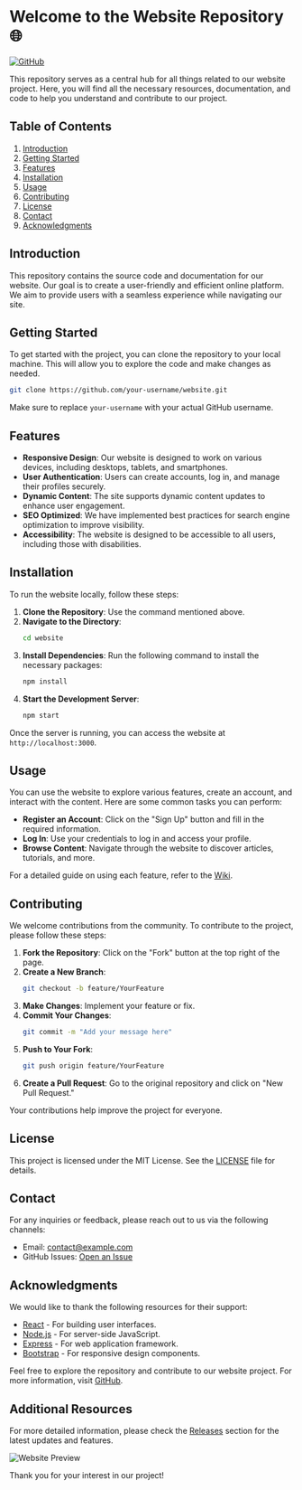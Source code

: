 # Welcome to the Website Repository 🌐

[![GitHub](https://img.shields.io/badge/Visit%20GitHub-Website-blue)](https://github.com)

This repository serves as a central hub for all things related to our website project. Here, you will find all the necessary resources, documentation, and code to help you understand and contribute to our project.

## Table of Contents

1. [Introduction](#introduction)
2. [Getting Started](#getting-started)
3. [Features](#features)
4. [Installation](#installation)
5. [Usage](#usage)
6. [Contributing](#contributing)
7. [License](#license)
8. [Contact](#contact)
9. [Acknowledgments](#acknowledgments)

## Introduction

This repository contains the source code and documentation for our website. Our goal is to create a user-friendly and efficient online platform. We aim to provide users with a seamless experience while navigating our site. 

## Getting Started

To get started with the project, you can clone the repository to your local machine. This will allow you to explore the code and make changes as needed.

```bash
git clone https://github.com/your-username/website.git
```

Make sure to replace `your-username` with your actual GitHub username.

## Features

- **Responsive Design**: Our website is designed to work on various devices, including desktops, tablets, and smartphones.
- **User Authentication**: Users can create accounts, log in, and manage their profiles securely.
- **Dynamic Content**: The site supports dynamic content updates to enhance user engagement.
- **SEO Optimized**: We have implemented best practices for search engine optimization to improve visibility.
- **Accessibility**: The website is designed to be accessible to all users, including those with disabilities.

## Installation

To run the website locally, follow these steps:

1. **Clone the Repository**: Use the command mentioned above.
2. **Navigate to the Directory**: 
   ```bash
   cd website
   ```
3. **Install Dependencies**: Run the following command to install the necessary packages:
   ```bash
   npm install
   ```
4. **Start the Development Server**: 
   ```bash
   npm start
   ```

Once the server is running, you can access the website at `http://localhost:3000`.

## Usage

You can use the website to explore various features, create an account, and interact with the content. Here are some common tasks you can perform:

- **Register an Account**: Click on the "Sign Up" button and fill in the required information.
- **Log In**: Use your credentials to log in and access your profile.
- **Browse Content**: Navigate through the website to discover articles, tutorials, and more.

For a detailed guide on using each feature, refer to the [Wiki](https://github.com/your-username/website/wiki).

## Contributing

We welcome contributions from the community. To contribute to the project, please follow these steps:

1. **Fork the Repository**: Click on the "Fork" button at the top right of the page.
2. **Create a New Branch**: 
   ```bash
   git checkout -b feature/YourFeature
   ```
3. **Make Changes**: Implement your feature or fix.
4. **Commit Your Changes**: 
   ```bash
   git commit -m "Add your message here"
   ```
5. **Push to Your Fork**: 
   ```bash
   git push origin feature/YourFeature
   ```
6. **Create a Pull Request**: Go to the original repository and click on "New Pull Request."

Your contributions help improve the project for everyone.

## License

This project is licensed under the MIT License. See the [LICENSE](LICENSE) file for details.

## Contact

For any inquiries or feedback, please reach out to us via the following channels:

- Email: contact@example.com
- GitHub Issues: [Open an Issue](https://github.com/your-username/website/issues)

## Acknowledgments

We would like to thank the following resources for their support:

- [React](https://reactjs.org/) - For building user interfaces.
- [Node.js](https://nodejs.org/) - For server-side JavaScript.
- [Express](https://expressjs.com/) - For web application framework.
- [Bootstrap](https://getbootstrap.com/) - For responsive design components.

Feel free to explore the repository and contribute to our website project. For more information, visit [GitHub](https://github.com). 

## Additional Resources

For more detailed information, please check the [Releases](https://github.com/your-username/website/releases) section for the latest updates and features. 

![Website Preview](https://via.placeholder.com/800x400.png?text=Website+Preview)

Thank you for your interest in our project!